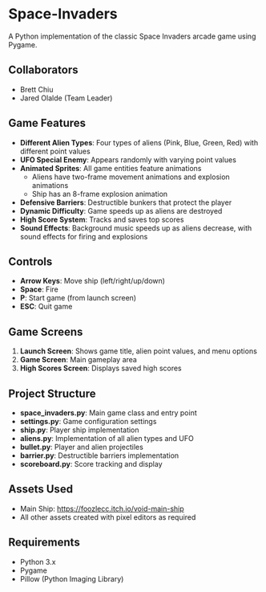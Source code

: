 # Space-Invaders

A Python implementation of the classic Space Invaders arcade game using Pygame.

## Collaborators
- Brett Chiu
- Jared Olalde (Team Leader)

## Game Features

- **Different Alien Types**: Four types of aliens (Pink, Blue, Green, Red) with different point values
- **UFO Special Enemy**: Appears randomly with varying point values
- **Animated Sprites**: All game entities feature animations
  - Aliens have two-frame movement animations and explosion animations
  - Ship has an 8-frame explosion animation
- **Defensive Barriers**: Destructible bunkers that protect the player
- **Dynamic Difficulty**: Game speeds up as aliens are destroyed
- **High Score System**: Tracks and saves top scores
- **Sound Effects**: Background music speeds up as aliens decrease, with sound effects for firing and explosions

## Controls

- **Arrow Keys**: Move ship (left/right/up/down)
- **Space**: Fire
- **P**: Start game (from launch screen)
- **ESC**: Quit game

## Game Screens

1. **Launch Screen**: Shows game title, alien point values, and menu options
2. **Game Screen**: Main gameplay area
3. **High Scores Screen**: Displays saved high scores

## Project Structure

- **space_invaders.py**: Main game class and entry point
- **settings.py**: Game configuration settings
- **ship.py**: Player ship implementation
- **aliens.py**: Implementation of all alien types and UFO
- **bullet.py**: Player and alien projectiles
- **barrier.py**: Destructible barriers implementation
- **scoreboard.py**: Score tracking and display

## Assets Used
- Main Ship: https://foozlecc.itch.io/void-main-ship
- All other assets created with pixel editors as required

## Requirements
- Python 3.x
- Pygame
- Pillow (Python Imaging Library)
